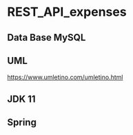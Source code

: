 # REST_API_expenses

## Data Base MySQL

## UML
https://www.umletino.com/umletino.html

## JDK 11

## Spring
